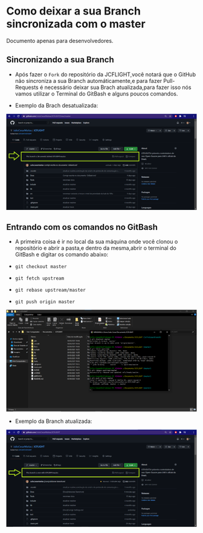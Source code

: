 # Como deixar a sua Branch sincronizada com o master

Documento apenas para desenvolvedores.

## Sincronizando a sua Branch

- Após fazer o `Fork` do repositório da JCFLIGHT,você notará que o GitHub não sincroniza a sua Branch automáticamente,e para fazer Pull-Requests é necessário deixar sua Brach atualizada,para fazer isso nós vamos utilizar o Terminal do GitBash e alguns poucos comandos.

- Exemplo da Brach desatualizada:

![JCFLIGHT](BranchNotSynchronized.png)

## Entrando com os comandos no GitBash

- A primeira coisa é ir no local da sua máquina onde você clonou o repositório e abrir a pasta,e dentro da mesma,abrir o terminal do GitBash e digitar os comando abaixo:

- `git checkout master`
- `git fetch upstream`
- `git rebase upstream/master`
- `git push origin master`

![JCFLIGHT](BranchTerminal.png)

- Exemplo da Branch atualizada:

![JCFLIGHT](BranchSynchronized.png)